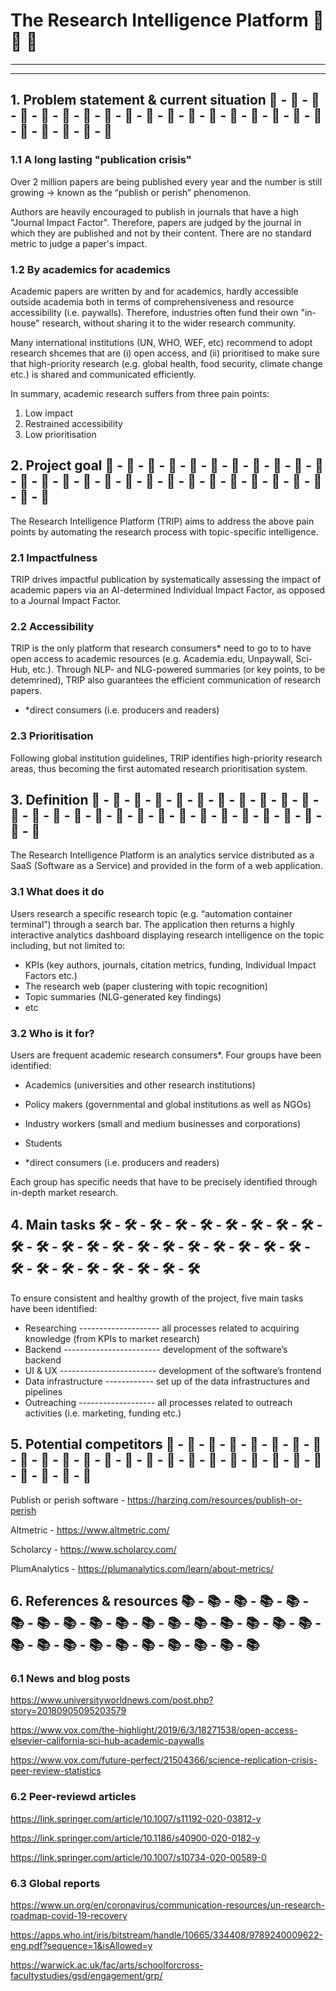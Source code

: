 # The Research Intelligence Platform 🧠 💛 🤖

--------------------------------------------------------------------------------------------------------------------------------------
--------------------------------------------------------------------------------------------------------------------------------------

## 1. Problem statement & current situation 💢 - 💢 - 💢 - 💢 - 💢 - 💢 - 💢 - 💢 - 💢 - 💢 - 💢 - 💢 - 💢 - 💢 - 💢 - 💢 - 💢 - 💢 - 💢 - 💢 - 💢 - 💢 - 💢

### 1.1 A long lasting "publication crisis"

Over 2 million papers are being published every year and the number is still growing → known as the “publish or perish” phenomenon.

Authors are heavily encouraged to publish in journals that have a high "Journal Impact Factor". Therefore, papers are judged by the journal in which they are published and not by their content. There are no standard metric to judge a paper's impact.

### 1.2 By academics for academics

Academic papers are written by and for academics, hardly accessible outside academia both in terms of comprehensiveness and resource accessibility (i.e. paywalls).
Therefore, industries often fund their own "in-house" research, without sharing it to the wider research community.

Many international institutions (UN, WHO, WEF, etc) recommend to adopt research shcemes that are (i) open access, and (ii) prioritised to make sure that high-priority research (e.g. global health, food security, climate change etc.) is shared and communicated efficiently.

In summary, academic research suffers from three pain points:

1. Low impact
2. Restrained accessibility
3. Low prioritisation

## 2. Project goal 🎯 - 🎯 - 🎯 - 🎯 - 🎯 - 🎯 - 🎯 - 🎯 - 🎯 - 🎯 - 🎯 - 🎯 - 🎯 - 🎯 - 🎯 - 🎯 - 🎯 - 🎯 - 🎯 - 🎯 - 🎯 - 🎯 - 🎯 - 🎯 - 🎯 - 🎯 - 🎯 - 🎯

The Research Intelligence Platform (TRIP) aims to address the above pain points by automating the research process with topic-specific intelligence. 

### 2.1 Impactfulness

TRIP drives impactful publication by systematically assessing the impact of academic papers via an AI-determined Individual Impact Factor, as opposed to a Journal Impact Factor.

### 2.2 Accessibility

TRIP is the only platform that research consumers* need to go to to have open access to academic resources (e.g. Academia.edu, Unpaywall, Sci-Hub, etc.).
Through NLP- and NLG-powered summaries (or key points, to be detemrined), TRIP also guarantees the efficient communication of research papers.

* *direct consumers (i.e. producers and readers)

### 2.3  Prioritisation

Following global institution guidelines, TRIP identifies high-priority research areas, thus becoming the first automated research prioritisation system. 

## 3. Definition 💎 - 💎 - 💎 - 💎 - 💎 - 💎 - 💎 - 💎 - 💎 - 💎 - 💎 - 💎 - 💎 - 💎 - 💎 - 💎 - 💎 - 💎 - 💎 - 💎 - 💎 - 💎 - 💎 - 💎 - 💎 - 💎 - 💎 - 💎

The Research Intelligence Platform is an analytics service distributed as a SaaS (Software as a Service) and provided in the form of a web application.

### 3.1 What does it do

Users research a specific research topic (e.g. “automation container terminal”) through a search bar. The application then returns a highly interactive analytics dashboard displaying research intelligence on the topic including, but not limited to: 

* KPIs (key authors, journals, citation metrics, funding, Individual Impact Factors etc.)
* The research web (paper clustering with topic recognition)
* Topic summaries (NLG-generated key findings)
* etc

### 3.2 Who is it for?

Users are frequent academic research consumers*. Four groups have been identified:

* Academics (universities and other research institutions)
* Policy makers (governmental and global institutions as well as NGOs)
* Industry workers (small and medium businesses and corporations)
* Students

* *direct consumers (i.e. producers and readers)

Each group has specific needs that have to be precisely identified through in-depth market research.

## 4. Main tasks 🛠️ - 🛠️ - 🛠️ - 🛠️ - 🛠️ - 🛠️ - 🛠️ - 🛠️ - 🛠️ - 🛠️ - 🛠️ - 🛠️ - 🛠️ - 🛠️ - 🛠️ - 🛠️ - 🛠️ - 🛠️ - 🛠️ - 🛠️ - 🛠️ - 🛠️ - 🛠️ - 🛠️ - 🛠️ - 🛠️ - 🛠️ - 🛠️ - 🛠️

To ensure consistent and healthy growth of the project, five main tasks have been identified:

* Researching -------------------- all processes related to acquiring knowledge (from KPIs to market research)
* Backend ------------------------ development of the software’s backend 
* UI & UX ------------------------ development of the software’s frontend
* Data infrastructure ------------ set up of the data infrastructures and pipelines
* Outreaching ------------------- all processes related to outreach activities (i.e. marketing, funding etc.)

## 5. Potential competitors 🎲 - 🎲 - 🎲 - 🎲 - 🎲 - 🎲 - 🎲 - 🎲 - 🎲 - 🎲 - 🎲 - 🎲 - 🎲 - 🎲 - 🎲 - 🎲 - 🎲 - 🎲 - 🎲 - 🎲 - 🎲 - 🎲 - 🎲 - 🎲 - 🎲 - 🎲 - 🎲

Publish or perish software - https://harzing.com/resources/publish-or-perish

Altmetric - https://www.altmetric.com/

Scholarcy - https://www.scholarcy.com/

PlumAnalytics - https://plumanalytics.com/learn/about-metrics/

## 6. References & resources 📚 - 📚 - 📚 - 📚 - 📚 - 📚 - 📚 - 📚 - 📚 - 📚 - 📚 - 📚 - 📚 - 📚 - 📚 - 📚 - 📚 - 📚 - 📚 - 📚 - 📚 - 📚 - 📚 - 📚 - 📚 - 📚 - 📚

### 6.1 News and blog posts

https://www.universityworldnews.com/post.php?story=20180905095203579

https://www.vox.com/the-highlight/2019/6/3/18271538/open-access-elsevier-california-sci-hub-academic-paywalls

https://www.vox.com/future-perfect/21504366/science-replication-crisis-peer-review-statistics

### 6.2 Peer-reviewd articles

https://link.springer.com/article/10.1007/s11192-020-03812-y

https://link.springer.com/article/10.1186/s40900-020-0182-y

https://link.springer.com/article/10.1007/s10734-020-00589-0

### 6.3 Global reports

https://www.un.org/en/coronavirus/communication-resources/un-research-roadmap-covid-19-recovery

https://apps.who.int/iris/bitstream/handle/10665/334408/9789240009622-eng.pdf?sequence=1&isAllowed=y

https://warwick.ac.uk/fac/arts/schoolforcross-facultystudies/gsd/engagement/grp/



